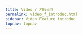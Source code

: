 ```yaml
---
title: Video / 기능소개
permalink: video_f_introduc.html
sidebar: Video_Feature_introduc
topnav: topnav
---
```


